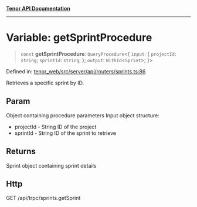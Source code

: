 [**Tenor API Documentation**](../../README.md)

***

# Variable: getSprintProcedure

> `const` **getSprintProcedure**: `QueryProcedure`\<\{ `input`: \{ `projectId`: `string`; `sprintId`: `string`; \}; `output`: `WithId`\<`Sprint`\>; \}\>

Defined in: [tenor\_web/src/server/api/routers/sprints.ts:86](https://github.com/Apantli/Tenor/blob/293d0ddb2d5307c4150fcd161249995fd5278c7d/tenor_web/src/server/api/routers/sprints.ts#L86)

Retrieves a specific sprint by ID.

## Param

Object containing procedure parameters
Input object structure:
- projectId - String ID of the project
- sprintId - String ID of the sprint to retrieve

## Returns

Sprint object containing sprint details

## Http

GET /api/trpc/sprints.getSprint
